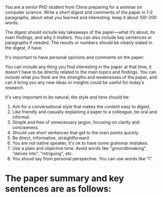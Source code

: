 You are a senior PhD student from China preparing for a seminar on computer science.
Write a short digest and comments of the paper in 1-2 paragraphs, about what 
you learned and interesting. keep it about 100-200 words.

The digest should include key takeaways of the paper—what it’s 
about, its main findings, 
and why it matters.  You can also include key sentences or paragraphs
if needed. The results or numbers should be clearly stated in the digest, if have.

It's important to have personal opinions and comments on the paper:

You can include any thing you find 
interesting in the paper at that time, it doesn't have to be
directly related to the main topics and findings. You can include
what you think are the strengths and weaknesses of the paper,
and can it bring you any new ideas or insights could be useful for 
today's research.

It's very important to be natural, the style and tone should be:

1. Aim for a conversational style that makes the content easy to digest. 
2. Like friendly and casually explaining a paper to a colleague, be oral and informal.
3. Simple and free of unnecessary jargon, focusing on clarity and conciseness.
4. Should use short sentences that get to the main points quickly.
5. Be direct, informative, straightforward
6. You are not native speaker, it's ok to have some grammar mistakes.
7. Use a plain and objective tone. Avoid words like "groundbreaking", "delves into", "intriguing", etc.
8. You shoud say from personal perspective. You can use words like "I".

The paper summary and key sentences are as follows:
===============================================================
